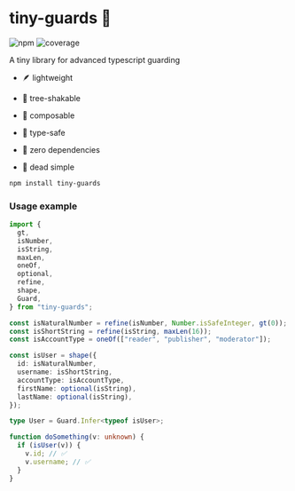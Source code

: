 # tiny-guards 💂

![npm](https://img.shields.io/npm/v/tiny-guards?logo=npm&color=brightgreen&link=https%3A%2F%2Fwww.npmjs.com%2Fpackage%2Ftiny-guards)
![coverage](https://img.shields.io/badge/coverage-100%25-brightgreen?labelColor=coverage)

A tiny library for advanced typescript guarding

- 🪶 lightweight

- 🍃 tree-shakable

- 🧱 composable

- 👮 type-safe

- 🔗 zero dependencies

- 🌚 dead simple

```bash
npm install tiny-guards
```

### Usage example

```typescript
import {
  gt,
  isNumber,
  isString,
  maxLen,
  oneOf,
  optional,
  refine,
  shape,
  Guard,
} from "tiny-guards";

const isNaturalNumber = refine(isNumber, Number.isSafeInteger, gt(0));
const isShortString = refine(isString, maxLen(16));
const isAccountType = oneOf(["reader", "publisher", "moderator"]);

const isUser = shape({
  id: isNaturalNumber,
  username: isShortString,
  accountType: isAccountType,
  firstName: optional(isString),
  lastName: optional(isString),
});

type User = Guard.Infer<typeof isUser>;

function doSomething(v: unknown) {
  if (isUser(v)) {
    v.id; // ✅
    v.username; // ✅
  }
}
```
